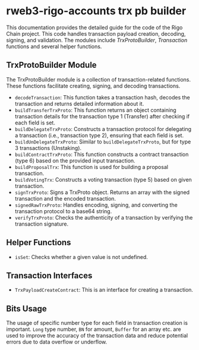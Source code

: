 # rweb3-rigo-accounts trx pb builder

This documentation provides the detailed guide for the code of the Rigo Chain project. This code handles transaction payload creation, decoding, signing, and validation. The modules include _TrxProtoBuilder_, _Transaction_ functions and several helper functions.

## TrxProtoBuilder Module 

The TrxProtoBuilder module is a collection of transaction-related functions. These functions facilitate creating, signing, and decoding transactions.

- `decodeTransaction`: This function takes a transaction hash, decodes the transaction and returns detailed information about it.
- `buildTransferTrxProto`: This function returns an object containing transaction details for the transaction type 1 (Transfer) after checking if each field is set.
- `buildDelegateTrxProto`: Constructs a transaction protocol for delegating a transaction (i.e., transaction type 2), ensuring that each field is set.
- `buildUnDelegateTrxProto`: Similar to `buildDelegateTrxProto`, but for type 3 transactions (Unstaking).
- `buildContractTrxProto`: This function constructs a contract transaction (type 6) based on the provided input transaction.
- `buildProposalTrx`: This function is used for building a proposal transaction.
- `buildVotingTrx`: Constructs a voting transaction (type 5) based on given transaction.
- `signTrxProto`: Signs a TrxProto object. Returns an array with the signed transaction and the encoded transaction.
- `signedRawTrxProto`: Handles encoding, signing, and converting the transaction protocol to a base64 string.
- `verifyTrxProto`: Checks the authenticity of a transaction by verifying the transaction signature.

## Helper Functions

- `isSet`: Checks whether a given value is not undefined.
  
## Transaction Interfaces

- `TrxPayloadCreateContract`: This is an interface for creating a transaction.

## Bits Usage

The usage of specific number type for each field in transaction creation is important. `Long` type number, `BN` for amount, `Buffer` for an array etc. are used to improve the accuracy of the transaction data and reduce potential errors due to data overflow or underflow.
